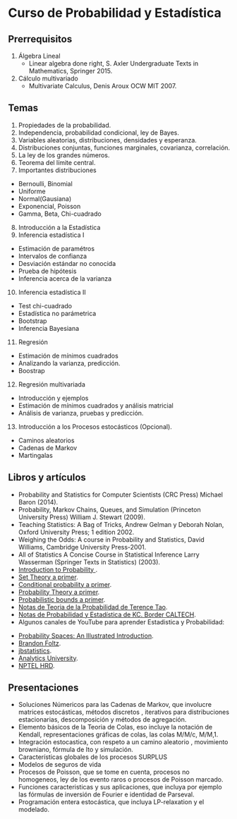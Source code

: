 # Curso de Probabilidad y Estadística 

## Prerrequisitos

1. Álgebra Lineal
   * Linear algebra done right, S. Axler  Undergraduate Texts in Mathematics, Springer 2015.
2. Cálculo multivariado
   * Multivariate Calculus, Denis Aroux OCW MIT 2007.

## Temas

1. Propiedades de la probabilidad.
2. Independencia, probabilidad condicional, ley de Bayes.
3. Variables aleatorias, distribuciones, densidades y esperanza.
4. Distribuciones conjuntas, funciones marginales, covarianza, correlación.
5. La ley de los grandes números.
6. Teorema del límite central.
7. Importantes distribuciones
  * Bernoulli, Binomial
  * Uniforme
  * Normal(Gausiana)
  * Exponencial, Poisson
  * Gamma, Beta, Chi-cuadrado

8. Introducción a la Estadística
9. Inferencia estadística I
  * Estimación de paramétros
  * Intervalos de confianza
  * Desviación estándar no conocida
  * Prueba  de hipótesis
  * Inferencia acerca de la varianza
10. Inferencia estadística II
  *  Test chi-cuadrado
  *  Estadística no parámetrica
  *  Bootstrap
  *  Inferencia Bayesiana
11. Regresión 
  * Estimación de mínimos cuadrados
  * Analizando la varianza, predicción.
  * Boostrap
12. Regresión multivariada
  * Introducción y ejemplos
  * Estimación de mínimos cuadrados y análisis matricial
  * Análisis de varianza, pruebas y predicción.
13.  Introducción  a los Procesos estocásticos (Opcional).
  * Caminos aleatorios
  * Cadenas de Markov
  * Martingalas

## Libros y artículos

- Probability and Statistics for Computer Scientists (CRC Press) Michael Baron (2014).
- Probability, Markov Chains, Queues, and Simulation (Princeton University Press) William J. Stewart (2009).
- Teaching Statistics: A Bag of Tricks, Andrew Gelman y Deborah Nolan,  Oxford University Press; 1 edition 2002.
- Weighing the Odds: A course in Probability and Statistics, David Williams, Cambridge University Press-2001.
- All of Statistics  A Concise Course in Statistical Inference Larry Wasserman (Springer Texts in Statistics) (2003).
- [Introduction to Probability ](http://www.dartmouth.edu/~chance/teaching_aids/books_articles/probability_book/pdf.html).
- [Set Theory a primer](https://jeremykun.com/2011/07/09/set-theory-a-primer/).
- [Conditional probability a primer](https://jeremykun.com/2013/03/28/conditional-partitioned-probability-a-primer/).
- [Probability Theory a primer](https://jeremykun.com/2013/01/04/probability-theory-a-primer/).
- [Probabilistic bounds a primer](https://jeremykun.com/2013/04/15/probabilistic-bounds-a-primer/).
- [Notas de Teoria de la Probabilidad de Terence Tao](https://terrytao.wordpress.com/2015/09/29/275a-notes-0-foundations-of-probability-theory/).
- [Notas de Probabilidad y Estadística de KC. Border CALTECH](http://www.math.caltech.edu/%7E2015-16/2term/ma003/).
-  Algunos canales de YouTube para aprender Estadistica y Probabilidad:
  * [Probability Spaces: An Illustrated Introduction](https://www.countbayesie.com/).
  * [Brandon Foltz](https://www.youtube.com/user/BCFoltz).
  * [jbstatistics](https://www.youtube.com/user/jbstatistics).
  * [Analytics University](https://www.youtube.com/channel/UC2XO4HDxzfMOZIV1l795g1Q).
  * [NPTEL HRD](https://www.youtube.com/user/nptelhrd).
  


## Presentaciones

- Soluciones Númericos para las Cadenas de Markov, que involucre matrices estocásticas, métodos discretos , iterativos para distribuciones estacionarias, descomposición y métodos de agregación.
- Elemento básicos de la Teoria de Colas, eso incluye la notación de Kendall, representaciones gráficas de colas, las colas M/M/c, M/M,1.
- Integración estocastica, con respeto a un camino aleatorio ,  movimiento browniano, fórmula de Ito y simulación.
- Características globales de los procesos SURPLUS
- Modelos de seguros de vida
- Procesos de Poisson, que se tome en cuenta, procesos no homogeneos, ley de los evento raros o procesos de Poisson marcado.
- Funciones caracteristicas y sus aplicaciones, que incluya por ejemplo las fórmulas de inversión de Fourier e identidad de Parseval.
- Programación entera estocástica, que incluya LP-relaxation y el modelado.
